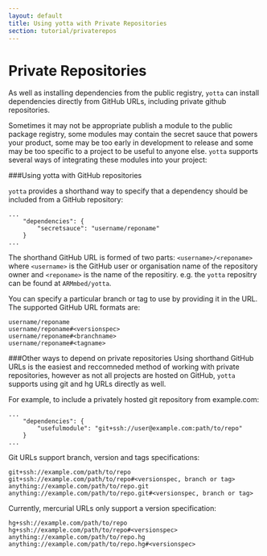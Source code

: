 ```yaml
---
layout: default
title: Using yotta with Private Repositories
section: tutorial/privaterepos
---
```


# Private Repositories

As well as installing dependencies from the public registry, `yotta` can install dependencies directly from GitHub URLs, including private github repositories.

Sometimes it may not be appropriate publish a module to the public package registry, some modules may contain the secret sauce that powers your product, some may be too early in development to release and some may be too specific to a project to be useful to anyone else. `yotta` supports several ways of integrating these modules into your project:

###Using yotta with GitHub repositories

`yotta` provides a shorthand way to specify that a dependency should be included from a GitHub repository:

```
...
	"dependencies": {
		"secretsauce": "username/reponame"
	}
...
```

The shorthand GitHub URL is formed of two parts: `<username>/<reponame>` where `<username>` is the GitHub user or organisation name of the repository owner and `<reponame>` is the name of the repositiry. e.g. the `yotta` repositry can be found at `ARMmbed/yotta`.

You can specify a particular branch or tag to use by providing it in the URL. The supported GitHub URL formats are:

```
username/reponame
username/reponame#<versionspec>
username/reponame#<branchname>
username/reponame#<tagname>
```


###Other ways to depend on private repositories 
Using shorthand GitHub URLs is the easiest and reccomneded method of working with private repositories, however as not all projects are hosted on GitHub, `yotta` supports using git and hg URLs directly as well.

For example, to include a privately hosted git repository from example.com:

```
...
	"dependencies": {
		"usefulmodule": "git+ssh://user@example.com:path/to/repo"
	}
...
```

Git URLs support branch, version and tags specifications:

```
git+ssh://example.com/path/to/repo
git+ssh://example.com/path/to/repo#<versionspec, branch or tag>
anything://example.com/path/to/repo.git
anything://example.com/path/to/repo.git#<versionspec, branch or tag>
```

Currently, mercurial URLs only support a version specification:

```
hg+ssh://example.com/path/to/repo
hg+ssh://example.com/path/to/repo#<versionspec>
anything://example.com/path/to/repo.hg
anything://example.com/path/to/repo.hg#<versionspec>
```

